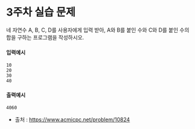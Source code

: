 # 3주차 실습 문제
네 자연수 A, B, C, D를 사용자에게 입력 받아, A와 B를 붙인 수와 C와 D를 붙인 수의 합을 구하는 프로그램을 작성하시오.

#### 입력예시
```
10
20
30
40
```

#### 출력예시
```
4060
```

* 출처 : https://www.acmicpc.net/problem/10824
